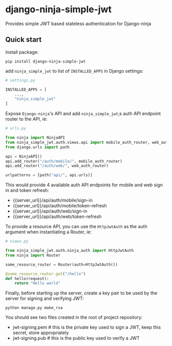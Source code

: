 # django-ninja-simple-jwt

Provides simple JWT based stateless authentication for Django-ninja

## Quick start

Install package:
```commandline
pip install django-ninja-simple-jwt
```
add `ninja_simple_jwt` to list of `INSTALLED_APPS` in Django settings:
```python
# settings.py

INSTALLED_APPS = [
    ...,
    "ninja_simple_jwt"
]
```

Expose `Django-ninja`'s API and add `ninja_simple_jwt`;s auth API endpoint router to the API, ie:
```python
# urls.py

from ninja import NinjaAPI
from ninja_simple_jwt.auth.views.api import mobile_auth_router, web_auth_router
from django.urls import path

api = NinjaAPI()
api.add_router("/auth/mobile/", mobile_auth_router)
api.add_router("/auth/web/", web_auth_router)

urlpatterns = [path("api/", api.urls)]
```
This would provide 4 available auth API endpoints for mobile and web sign in and token refresh:
- {{server_url}}/api/auth/mobile/sign-in
- {{server_url}}/api/auth/mobile/token-refresh
- {{server_url}}/api/auth/web/sign-in
- {{server_url}}/api/auth/web/token-refresh

To provide a resource API, you can use the `HttpJwtAuth` as the auth argument when instantiating a Router, ie:
```python
# views.py

from ninja_simple_jwt.auth.ninja_auth import HttpJwtAuth
from ninja import Router

some_resource_router = Router(auth=HttpJwtAuth())

@some_resource_router.get("/hello")
def hello(request):
    return "Hello world"
```

Finally, before starting up the server, create a key pair to be used by the server for signing and verifying JWT:
```commandline
python manage.py make_rsa
```
You should see two files created in the root of project repository:
- jwt-signing.pem  # this is the private key used to sign a JWT, keep this secret, store appropriately
- jwt-signing.pub  # this is the public key used to verify a JWT
